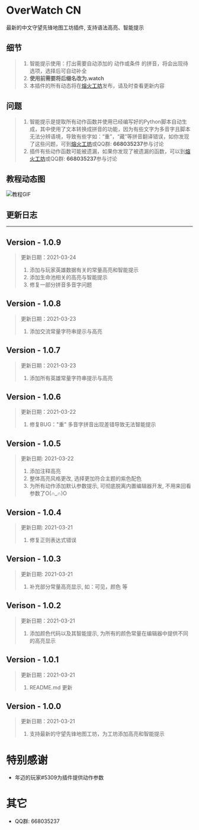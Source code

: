 # OverWatch CN

最新的中文守望先锋地图工坊插件, 支持语法高亮、智能提示

## 细节

> 1. 智能提示使用：打出需要自动添加的 动作或条件 的拼音，将会出现待选项，选择后可自动补全
> 2. **使用前需要将后缀名改为.watch**
> 3. 本插件的所有动态将在[熔火工坊](https://www.owmod.net/work/view/1586)发布，请及时查看更新内容

## 问题

> 1. 智能提示是提取所有动作函数并使用已经编写好的Python脚本自动生成，其中使用了文本转换成拼音的功能，因为有些文字为多音字且脚本无法分辨语境，导致有些字如：“重”，“藏”等拼音翻译错误，如你发现了这些问题，可到[熔火工坊](https://www.owmod.net/work/view/1586)或QQ群: **668035237**参与讨论
> 2. 插件有些动作函数可能被遗漏，如果你发现了被遗漏的函数，可以到[熔火工坊](https://www.owmod.net/work/view/1586)或QQ群: **668035237**参与讨论

## 教程动态图

![教程GIF](https://tu.vn.mk:777/images/2021/03/23/owtur.gif)

## 更新日志

--------------

## Version - 1.0.9

> 更新日期：2021-03-24
> 1. 添加与玩家英雄数据有关的常量高亮和智能提示
> 2. 添加生命池相关的高亮与智能提示
> 3. 修复一部分拼音多音字问题

## Version - 1.0.8

> 更新日期：2021-03-23
> 1. 添加交流常量字符串提示与高亮

## Version - 1.0.7

> 更新日期：2021-03-23
> 1. 添加所有英雄常量字符串提示与高亮

## Version - 1.0.6

> 更新日期：2021-03-22
> 1. 修复BUG："重" 多音字拼音出现差错导致无法智能提示

## Version - 1.0.5

> 更新日期: 2021-03-22
> 1. 添加注释高亮
> 2. 整体高亮风格更改, 选择更加符合主题的紫色配色
> 3. 为所有动作添加默认参数提示, 可彻底脱离内置编辑器开发, 不用来回看参数了O(∩_∩)O

## Version - 1.0.4

> 更新日期: 2021-03-21
> 1. 修复正则表达式错误


## Version - 1.0.3

> 更新日期: 2021-03-21
> 1. 补充部分常量高亮显示, 如：可见，颜色 等

## Verison - 1.0.2

> 更新日期：2021-03-21
> 1. 添加颜色代码以及其智能提示, 为所有的颜色常量在编辑器中提供不同的高亮显示

## Version - 1.0.1

> 更新日期：2021-03-21
> 1. README.md 更新

## Version - 1.0.0

> 更新日期：2021-03-21
> 1. 支持最新的守望先锋地图工坊，为工坊添加高亮和智能提示

# 特别感谢
- 年迈的玩家#5309为插件提供动作参数

# 其它
- QQ群: 668035237
